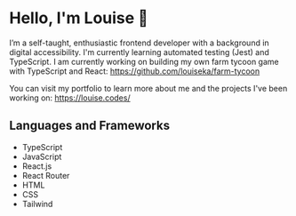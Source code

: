 # Hello, I'm Louise 🐷

I’m a self-taught, enthusiastic frontend developer with a background in digital accessibility. I'm currently learning automated testing (Jest) and TypeScript. I am currently working on building my own farm tycoon game with TypeScript and React: https://github.com/louiseka/farm-tycoon 

You can visit my portfolio to learn more about me and the projects I've been working on: https://louise.codes/

## Languages and Frameworks
- TypeScript
- JavaScript
- React.js
- React Router
- HTML
- CSS
- Tailwind




<!--
**louiseka/louiseka** is a ✨ _special_ ✨ repository because its `README.md` (this file) appears on your GitHub profile.

Here are some ideas to get you started:

- 🔭 I’m currently working on ...
- 🌱 I’m currently learning ...
- 👯 I’m looking to collaborate on ...
- 🤔 I’m looking for help with ...
- 💬 Ask me about ...
- 📫 How to reach me: ...
- 😄 Pronouns: ...
- ⚡ Fun fact: ...
-->
